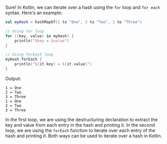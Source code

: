 Sure! In Kotlin, we can iterate over a hash using the `for` loop and `for each` syntax. Here's an example:

```kotlin
val myHash = hashMapOf(1 to "One", 2 to "Two", 3 to "Three")

// Using for loop
for ((key, value) in myHash) {
    println("$key = $value")
}

// Using forEach loop
myHash.forEach {
    println("${it.key} = ${it.value}")
}
```

Output:
```
1 = One
2 = Two
3 = Three
1 = One
2 = Two
3 = Three
```

In the first loop, we are using the destructuring declaration to extract the key and value from each entry in the hash and printing it. In the second loop, we are using the `forEach` function to iterate over each entry of the hash and printing it. Both ways can be used to iterate over a hash in Kotlin.